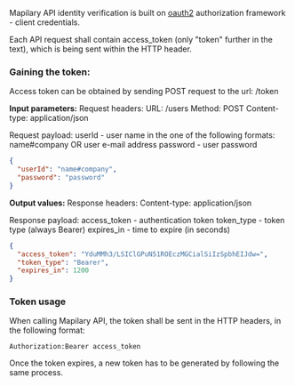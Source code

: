 Mapilary API identity verification is built on [oauth2](http://tools.ietf.org/html/rfc6749) authorization framework - client credentials.


Each API request shall contain access_token (only "token" further in the text), which is being sent within the HTTP header.

### Gaining the token:

Access token can be obtained by sending POST request to the url: /token

**Input parameters:**
Request headers:
URL: /users
Method: POST
Content-type: application/json

Request payload:
userId - user name in the one of the following formats:  name#company OR user e-mail address
password - user password

```json
{
  "userId": "name#company",
  "password": "password"
}
```

**Output values:**
Response headers:
Content-type: application/json

Response payload:
access_token  - authentication token
token_type    - token type (always Bearer)
expires_in    - time to expire (in seconds)

```json
{
  "access_token": "YduMMh3/LSIClGPuN51ROEczMGCialSiIzSpbhEIJdw=",
  "token_type": "Bearer",
  "expires_in": 1200
}
```

### Token usage

When calling Mapilary API, the token shall be sent in the HTTP headers, in the following format:

```
Authorization:Bearer access_token
```

Once the token expires, a new token has to be generated by following the same process.
